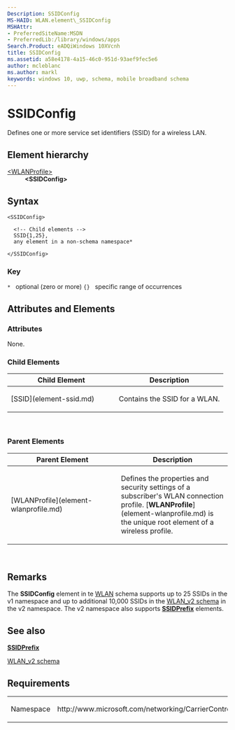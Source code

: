 ```yaml
---
Description: SSIDConfig
MS-HAID: WLAN.element\_SSIDConfig
MSHAttr:
- PreferredSiteName:MSDN
- PreferredLib:/library/windows/apps
Search.Product: eADQiWindows 10XVcnh
title: SSIDConfig
ms.assetid: a58e4178-4a15-46c0-951d-93aef9fec5e6
author: mcleblanc
ms.author: markl
keywords: windows 10, uwp, schema, mobile broadband schema
---
```


# SSIDConfig


Defines one or more service set identifiers (SSID) for a wireless LAN.

## Element hierarchy

<dl>
<dt><a href="element-wlanprofile.md">&lt;WLANProfile&gt;</a></dt>
<dd><b>&lt;SSIDConfig&gt;</b></dd>
</dl>

## Syntax

``` syntax
<SSIDConfig>

  <!-- Child elements -->
  SSID{1,25},
  any element in a non-schema namespace*

</SSIDConfig>
```

### Key

`*`   optional (zero or more)
`{}`   specific range of occurrences
## Attributes and Elements


### Attributes

None.

### Child Elements

<table>
<colgroup>
<col width="50%" />
<col width="50%" />
</colgroup>
<thead>
<tr class="header">
<th>Child Element</th>
<th>Description</th>
</tr>
</thead>
<tbody>
<tr class="odd">
<td>[SSID](element-ssid.md)</td>
<td><p>Contains the SSID for a WLAN.</p></td>
</tr>
</tbody>
</table>

 

### Parent Elements

<table>
<colgroup>
<col width="50%" />
<col width="50%" />
</colgroup>
<thead>
<tr class="header">
<th>Parent Element</th>
<th>Description</th>
</tr>
</thead>
<tbody>
<tr class="odd">
<td>[WLANProfile](element-wlanprofile.md)</td>
<td><p>Defines the properties and security settings of a subscriber's WLAN connection profile. [<strong>WLANProfile</strong>](element-wlanprofile.md) is the unique root element of a wireless profile.</p></td>
</tr>
</tbody>
</table>

 

## Remarks

The **SSIDConfig** element in te [WLAN](schema-root.md) schema supports up to 25 SSIDs in the v1 namespace and up to additional 10,000 SSIDs in the [WLAN\_v2 schema](https://msdn.microsoft.com/library/windows/apps/dn297323) in the v2 namespace. The v2 namespace also supports [**SSIDPrefix**](https://msdn.microsoft.com/library/windows/apps/dn297316) elements.

## See also


[**SSIDPrefix**](https://msdn.microsoft.com/library/windows/apps/dn297316)

[WLAN\_v2 schema](https://msdn.microsoft.com/library/windows/apps/dn297323)

## Requirements

<table>
<colgroup>
<col width="50%" />
<col width="50%" />
</colgroup>
<tbody>
<tr class="odd">
<td><p>Namespace</p></td>
<td><p>http://www.microsoft.com/networking/CarrierControl/WLAN/v1</p></td>
</tr>
</tbody>
</table>

 

 



